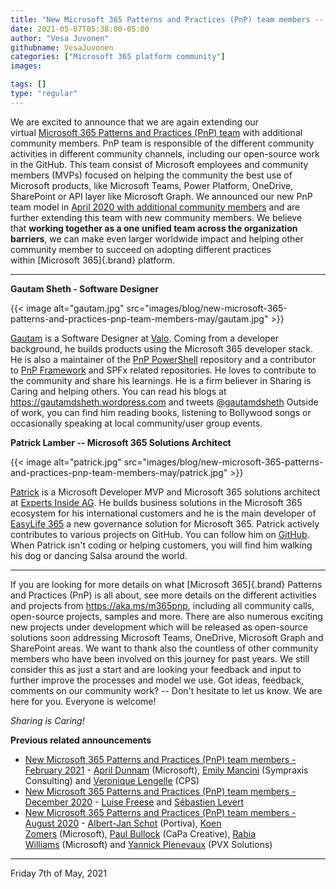 ```yaml
---
title: "New Microsoft 365 Patterns and Practices (PnP) team members -- May 20215"
date: 2021-05-07T05:38:00-05:00
author: "Vesa Juvonen"
githubname: VesaJuvonen
categories: ["Microsoft 365 platform community"]
images:

tags: []
type: "regular"
---
```


We are excited to announce that we are again extending our
virtual [Microsoft 365 Patterns and Practices (PnP)
team](https://aka.ms/m365pnp) with additional community members. PnP
team is responsible of the different community activities in different
community channels, including our open-source work in the GitHub. This
team consist of Microsoft employees and community members (MVPs) focused
on helping the community the best use of Microsoft products, like
Microsoft Teams, Power Platform, OneDrive, SharePoint or API layer like
Microsoft Graph.
We announced our new PnP team model in [April 2020 with additional
community
members](https://developer.microsoft.com/microsoft-365/blogs/new-microsoft-365-patterns-and-practices-pnp-team-model-with-new-community-leads/) and
are further extending this team with new community members. We believe
that **working together as a one unified team across the organization
barriers**, we can make even larger worldwide impact and helping other
community member to succeed on adopting different practices
within [Microsoft 365]{.brand} platform.



------------------------------------------------------------------------

**Gautam Sheth - Software Designer**

{{< image alt="gautam.jpg" src="images/blog/new-microsoft-365-patterns-and-practices-pnp-team-members-may/gautam.jpg" >}}

[Gautam](https://github.com/gautamdsheth) is a Software Designer at
[Valo](https://www.valointranet.com). Coming from a developer
background, he builds products using the Microsoft 365 developer stack.
He is also a maintainer of the [PnP
PowerShell](https://pnp.github.io/powershell/) repository and a
contributor to [PnP Framework](https://pnp.github.io/pnpcore/) and SPFx
related repositories. He loves to contribute to the community and share
his learnings. He is a firm believer in Sharing is Caring and helping
others.
You can read his blogs at <https://gautamdsheth.wordpress.com> and
tweets [@gautamdsheth](https://twitter.com/gautamdsheth)
Outside of work, you can find him reading books, listening to Bollywood
songs or occasionally speaking at local community/user group events.

**Patrick Lamber -- Microsoft 365 Solutions Architect**


{{< image alt="patrick.jpg" src="images/blog/new-microsoft-365-patterns-and-practices-pnp-team-members-may/patrick.jpg" >}}

[Patrick](https://github.com/plamber) is a Microsoft Developer MVP and
Microsoft 365 solutions architect at [Experts Inside
AG](https://www.expertsinside.com/). He builds business solutions in the
Microsoft 365 ecosystem for his international customers and he is the
main developer of [EasyLife 365](https://www.easylife365.cloud) a new
governance solution for Microsoft 365.
Patrick actively contributes to various projects on GitHub. You can
follow him on [GitHub](https://github.com/plamber).
When Patrick isn't coding or helping customers, you will find him
walking his dog or dancing Salsa around the world.


-----------------------------------------------------------------------

If you are looking for more details on what [Microsoft
365]{.brand} Patterns and Practices (PnP) is all about, see more details
on the different activities and projects from <https://aka.ms/m365pnp>,
including all community calls, open-source projects, samples and more.
There are also numerous exciting new projects under development which
will be released as open-source solutions soon addressing Microsoft
Teams, OneDrive, Microsoft Graph and SharePoint areas. We want to thank
also the countless of other community members who have been involved on
this journey for past years. We still consider this as just a start and
are looking your feedback and input to further improve the processes and
model we use.
Got ideas, feedback, comments on our community work? -- Don't hesitate
to let us know. We are here for you. Everyone is welcome!

*Sharing is Caring!*

**Previous related announcements**

-   [New Microsoft 365 Patterns and Practices (PnP) team members -
    February
    2021](https://developer.microsoft.com/microsoft-365/blogs/new-microsoft-365-patterns-and-practices-pnp-team-members-february-2021/)
    - [April
    Dunnam](https://www.twitter.com/aprildunnam "https://www.twitter.com/aprildunnam") (Microsoft),
    [Emily Mancini](https://twitter.com/EEMancini) (Sympraxis
    Consulting) and [Veronique
    Lengelle](https://twitter.com/veronicageek) (CPS)
-   [New Microsoft 365 Patterns and Practices (PnP) team members -
    December
    2020](https://developer.microsoft.com/microsoft-365/blogs/new-microsoft-365-patterns-and-practices-pnp-team-members-2/) - [Luise
    Freese](https://twitter.com/LuiseFreese) and [Sébastien
    Levert](https://twitter.com/sebastienlevert/) 
-   [New Microsoft 365 Patterns and Practices (PnP) team members -
    August
    2020](https://developer.microsoft.com/microsoft-365/blogs/new-microsoft-365-patterns-and-practices-pnp-team-members/) -
    [Albert-Jan Schot](https://twitter.com/appieschot) (Portiva), [Koen
    Zomers](https://twitter.com/koenzomers) (Microsoft), [Paul
    Bullock](https://twitter.com/pkbullock) (CaPa Creative), [Rabia
    Williams](https://twitter.com/williamsrabia) (Microsoft)
    and [Yannick Plenevaux](https://twitter.com/yp_code) (PVX Solutions)
    
-----------------------------------------------------------------------

Friday 7th of May, 2021
